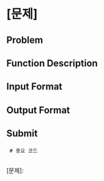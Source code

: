 # [문제]

## Problem

## Function Description

## Input Format

## Output Format

## Submit
<pre><code> # 중요 코드

</code></pre>

[문제]: 